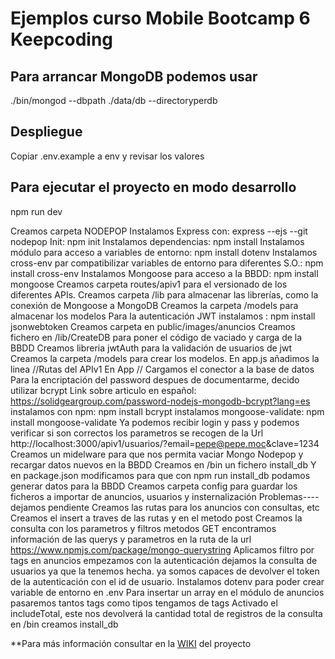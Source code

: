 # Ejemplos curso Mobile Bootcamp 6 Keepcoding

## Para arrancar MongoDB podemos usar

./bin/mongod --dbpath ./data/db --directoryperdb
## Despliegue

Copiar .env.example a env y revisar los valores

## Para ejecutar el proyecto en modo desarrollo

npm run dev

Creamos carpeta NODEPOP
Instalamos Express con: express --ejs --git nodepop
Init: npm init
Instalamos dependencias: npm install
Instalamos módulo para acceso a variables de entorno: npm install dotenv
Instalamos cross-env par compatibilizar variables de entorno para diferentes S.O.: npm install cross-env
Instalamos Mongoose para acceso a la BBDD: npm install mongoose
Creamos carpeta routes/apiv1 para el versionado de los diferentes APIs.
Creamos carpeta /lib para almacenar las librerías, como la conexión de Mongoose a MongoDB
Creamos la carpeta /models para almacenar los modelos
Para la autenticación JWT instalamos : npm install jsonwebtoken
Creamos carpeta en public/images/anuncios
Creamos fichero en /lib/CreateDB para poner el código de vaciado y carga de la BBDD
Creamos libreria jwtAuth para la validación de usuarios de jwt
Creamos la carpeta /models para crear los modelos.
En app.js añadimos la linea //Rutas del APIv1
En App // Cargamos el conector a la base de datos
Para la encriptación del password despues de documentarme, decido utilizar bcrypt
Link sobre articulo en español: https://solidgeargroup.com/password-nodejs-mongodb-bcrypt?lang=es
instalamos con npm: npm install bcrypt
instalamos mongoose-validate: npm install mongoose-validate
Ya podemos recibir login y pass y podemos verificar si son correctos
los parametros se recogen de la Url http://localhost:3000/apiv1/usuarios/?email=pepe@pepe.moc&clave=1234
Creamos un midelware para que nos permita vaciar Mongo Nodepop y recargar datos nuevos en la BBDD
Creamos en /bin un fichero install_db
Y en package.json modificamos para que con npm run install_db podamos generar datos para la BBDD
Creamos carpeta config para guardar los ficheros a importar de anuncios, usuarios y insternalización
Problemas----dejamos pendiente
Creamos las rutas para los anuncios con consultas, etc
Creamos el insert a traves de las rutas y en el metodo post
Creamos la consulta con los parametros y filtros  metodos GET
encontramos información de las querys y parametros en la ruta de la url
https://www.npmjs.com/package/mongo-querystring
Aplicamos filtro por tags en anuncios
empezamos con la autenticación
dejamos la consulta de usuarios ya que la tenemos hecha.
ya somos capaces de devolver el token de la autenticación con el id de usuario.
Instalamos dotenv para poder crear variable de entorno en .env
Para insertar un array en el módulo de anuncios pasaremos tantos tags como tipos tengamos de tags
Activado el includeTotal, este nos devolverá la cantidad total de registros de la consulta
en /bin creamos install_db

**Para más información consultar en la [WIKI](https://github.com/JosepCristobal/nodepop/wiki) del proyecto 

